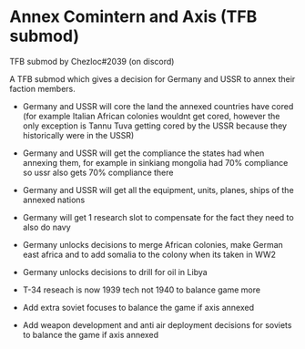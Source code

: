# Annex Comintern and Axis (TFB submod)
 TFB submod by Chezloc#2039 (on discord)

A TFB submod which gives a decision for Germany and USSR to annex their faction members.

- Germany and USSR will core the land the annexed countries have cored (for example Italian African colonies wouldnt get cored, however the only exception is Tannu Tuva getting cored by the USSR because they historically were in the USSR)

- Germany and USSR will get the compliance the states had when annexing them, for example in sinkiang mongolia had 70% compliance so ussr also gets 70% compliance there

- Germany and USSR will get all the equipment, units, planes, ships of the annexed nations

- Germany will get 1 research slot to compensate for the fact they need to also do navy

- Germany unlocks decisions to merge African colonies, make German east africa and to add somalia to the colony when its taken in WW2

- Germany unlocks decisions to drill for oil in Libya

- T-34 reseach is now 1939 tech not 1940 to balance game more

- Add extra soviet focuses to balance the game if axis annexed

- Add weapon development and anti air deployment decisions for soviets to balance the game if axis annexed
